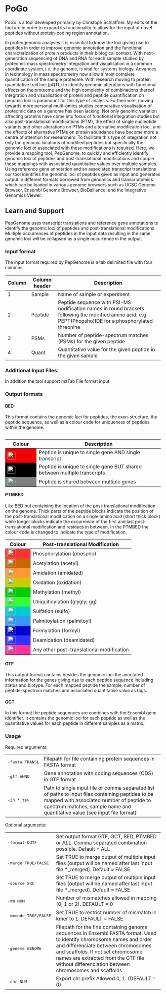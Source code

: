 PoGo
=====================
PoGo is a tool developed primarily by Christoph Schlaffner.
My edits of the tool are in order to expand its functionality to allow for the input of novel peptides without protein-coding region annotation.

In proteogenomic analyses it is essential to know the loci giving rise to peptides in order to improve genomic annotation and the functional characterization of protein products in their biological context. With next-generation sequencing of DNA and RNA for each sample studied by proteomic mass spectrometry integration and visualisation in a common coordinate system, i.e. the genome, is vital for systems biology. Advances in technology in mass spectrometry now allow almost complete quantification of the sample proteome. With research moving to protein quantitative trait loci (pQTL) to identify genomic alterations with functional effects on the proteome and the high complexity of combinations thereof integration and visualisation of protein and peptide quantification on genomic loci is paramount for this type of analysis. Furthermore, moving towards more personal multi-omics studies comparative visualisation of proteomic data on a genome has been lacking. Not only genomic variation affecting proteins have come into focus of functional integration studies but also post-translational modifications (PTM), the effect of single nucleotide variants and other alterations on PTMs and alternative modification loci, and the effects of alternative PTMs on protein abundance have become more a centre of attention for researchers. To facilitate this type of integration not only the genomic locations of modified peptides but specifically the genomic loci of associated with these modifications is required. Here, we provide a mapping tool, PepGenome, to quickly and efficiently identify genomic loci of peptides and post-translational modifications and couple these mappings with associated quantitative values over multiple samples. Using reference gene annotation and an associated transcript translations our tool identifies the genomic loci of peptides given as input and generates output in different formats borrowed from genomics and transcriptomics which can be loaded in various genome browsers such as UCSC Genome Browser, Ensembl Genome Browser, BioDalliance, and the Integrative Genomics Viewer.


## Learn and Support
PepGenome uses transcript translations and reference gene annotations to identify the genomic loci of peptides and post-translational modifications. Multiple occurrences of peptides in the input data resulting in the same genomic loci will be collapsed as a single occurrence in the output.

### Input format
The input format required by PepGenome is a tab delimited file with four columns.

<table border="0" width="100%"><thead><tr><th scope="col">Column</th><th scope="col">Column header</th><th scope="col">Description</th></tr></thead><tbody><tr><td>1</td><td>Sample</td><td>Name of sample or experiment</td></tr><tr><td>2</td><td>Peptide</td><td>Peptide sequence with PSI-MS nodification names in round brackets following the mpdified amino acid, e.g. PEPT(Phopsho)IDE for a phosphorylated threonine</td></tr><tr><td>3</td><td>PSMs</td><td>Number of peptide-spectrum matches (PSMs) for the given peptide</td></tr><tr><td>4</td><td>Quant</td><td>Quantitative value for the given peptide in the given sample</td></tr></tbody></table>

### Additional Input Files:

In addition the tool support mzTab File format input.

### Output formats

#### BED
This format contains the genomic loci for peptides, the exon-structure, the peptide sequence, as well as a colour code for uniqueness of peptides within the genome.

<table align="left" border="0" width="100%">
	<thead>
		<tr>
			<th scope="col" width="20%">Colour</th>
			<th scope="col" width="80%">Description</th>
		</tr>
	</thead>
	<tbody>
		<tr>
			<td bgcolor="#F00000"><img src="http://ngs.sanger.ac.uk/production/proteogenomics/trackhubs_files/color/uniquetranscript.svg" height="25px"></td>
			<td>Peptide is unique to single gene AND single transcript</td>
		</tr>
		<tr></tr>
		<tr>
			<td bgcolor="#000000"><img src="http://ngs.sanger.ac.uk/production/proteogenomics/trackhubs_files/color/uniquegene.svg" height="25px"></td>
			<td>Peptide is unique to single gene BUT shared between multiple transcripts</td>
		</tr>
		<tr></tr>
		<tr>
			<td bgcolor="#808080"><img src="http://ngs.sanger.ac.uk/production/proteogenomics/trackhubs_files/color/notunique.svg" height="25px"></td>
			<td>Peptide is shared between multiple genes</td>
		</tr>
	</tbody>
</table>

#### PTMBED
Like BED but containing the location of the post-translational modification on the genome. Thick parts of the peptide blocks indicate the position of the post-translational modification on a single amino acid (short thick block) while longer blocks indicate the occurrence of the first and last post-translational modification and residues in between. In the PTMBED the colour code is changed to indicate the type of modification.

<table border="0" width="100%">
	<thead>
		<tr>
			<th scope="col" width="20%">Colour</th>
			<th scope="col" width="80%">Post-translational Modification</th>
		</tr>
	</thead>
	<tbody>
		<tr>
			<td bgcolor="#FF3333"><img src="http://ngs.sanger.ac.uk/production/proteogenomics/trackhubs_files/color/phospho.svg" height="25px"></td>
			<td>Phosphorylation (phospho)</td>
		</tr>
		<tr></tr>
		<tr>
			<td bgcolor="#CC6600"><img src="http://ngs.sanger.ac.uk/production/proteogenomics/trackhubs_files/color/acetyl.svg" height="25px"></td>
			<td>Acetylation (acetyl)</td>
		</tr>
		<tr></tr>
		<tr>
			<td bgcolor="#FF9933"><img src="http://ngs.sanger.ac.uk/production/proteogenomics/trackhubs_files/color/amidated.svg" height="25px"></td>
			<td>Amidation (amidated)</td>
		</tr>
		<tr></tr>
		<tr>
			<td bgcolor="#CCCC00"><img src="http://ngs.sanger.ac.uk/production/proteogenomics/trackhubs_files/color/oxidation.svg" height="25px"></td>
			<td>Oxidation (oxidation)</td>
		</tr>
		<tr></tr>
		<tr>
			<td bgcolor="#00CC00"><img src="http://ngs.sanger.ac.uk/production/proteogenomics/trackhubs_files/color/methyl.svg" height="25px"></td>
			<td>Methylation (methyl)</td>
		</tr>
		<tr></tr>
		<tr>
			<td bgcolor="#33FF33"><img src="http://ngs.sanger.ac.uk/production/proteogenomics/trackhubs_files/color/glygly.svg" height="25px"></td>
			<td>Ubiquitinylation (glygly; gg)</td>
		</tr>
		<tr></tr>
		<tr>
			<td bgcolor="#00CCCC"><img src="http://ngs.sanger.ac.uk/production/proteogenomics/trackhubs_files/color/sulfo.svg" height="25px"></td>
			<td>Sulfation (sulfo)</td>
		</tr>
		<tr></tr>
		<tr>
			<td bgcolor="#3399FF"><img src="http://ngs.sanger.ac.uk/production/proteogenomics/trackhubs_files/color/palmitoyl.svg" height="25px"></td>
			<td>Palmitoylation (palmitoyl)</td>
		</tr>
		<tr></tr>
		<tr>
			<td bgcolor="#0000CC"><img src="http://ngs.sanger.ac.uk/production/proteogenomics/trackhubs_files/color/formyl.svg" height="25px"></td>
			<td>Formylation (formyl)</td>
		</tr>
		<tr></tr>
		<tr>
			<td bgcolor="#3333FF"><img src="http://ngs.sanger.ac.uk/production/proteogenomics/trackhubs_files/color/deamidated.svg" height="25px"></td>
			<td>Deamidation (deamidated)</td>
		</tr>
		<tr></tr>
		<tr>
			<td bgcolor="#FF3399"><img src="http://ngs.sanger.ac.uk/production/proteogenomics/trackhubs_files/color/any.svg" height="25px"></td>
			<td>Any other post-translational modification</td>
		</tr>
	</tbody>
</table>

#### GTF
This output format contains besides the genomic loci the annotated information for the genes giving rise to each peptide sequence including status and biotype. For each mapped peptide the sample, number of peptide-spectrum matches and associated quantitative value as tags.

#### GCT
In this format the peptide sequences are combines with the Ensembl gene identifier. It contains the genomic loci for each peptide as well as the quantitative values for each peptide in different samples as a matrix.

### Usage
Required arguments:
<table border="0" widht="100%"><tbody><tr><td width="20%">
<pre>-fasta TRANSL</pre>
</td><td>Filepath for file containing protein sequences in FASTA format</td></tr><tr><td>
<pre>-gtf ANNO</pre>
</td><td width="80%">Gene annotation with coding sequences (CDS) in GTF format</td></tr><tr><td>
<pre>-in *.tsv</pre>
</td><td>Path to single input file or comma separated list of paths to input files containing peptides to be mapped with associated number of peptide to spectrum matches, sample name and quantitative value (see input file format)</td></tr></tbody></table>

Optional arguments:
<table border="0" width="100%"><tbody><tr><td width="20%">
<pre>-format OUTF</pre>
</td><td width="80%">Set output format GTF, GCT, BED, PTMBED or ALL. Comma separated combination possible. Default = ALL</td></tr><tr><td>
<pre>-merge TRUE/FALSE</pre>
</td><td>Set TRUE to merge output of multiple input files (output will be named after last input file *_merged). Default = FALSE</td></tr><tr><td><pre>-source SRC</pre></td><td>Set TRUE to merge output of multiple input files (output will be named after last input file *_merged). Default = FALSE</td></tr><tr><td>
<pre>-mm NUM</pre>
</td><td>Number of mismatches allowed in mapping (0, 1 or 2). DEFAULT = 0</td></tr><tr><td>
<pre>-mmmode TRUE/FALSE</pre>
</td><td>Set TRUE to restrict number of mismatch in kmer to 1. DEFAULT = FALSE</td></tr><tr><td>
<pre>-genome GENOME</pre></td><td>Filepath for the fine containing genome sequences in Ensembl FASTA format. Used to identify chromosome names and order and differenciate between chromosomes and scaffolds. If not set chromosome names are extracted from the GTF file without differenciation between chromosomes and scaffolds</td></tr>
<tr><td><pre>-chr NUM</pre></td><td>Export chr prefix Allowed 0, 1.  (DEFAULT = 0)</td></tr>
</tbody></table>

